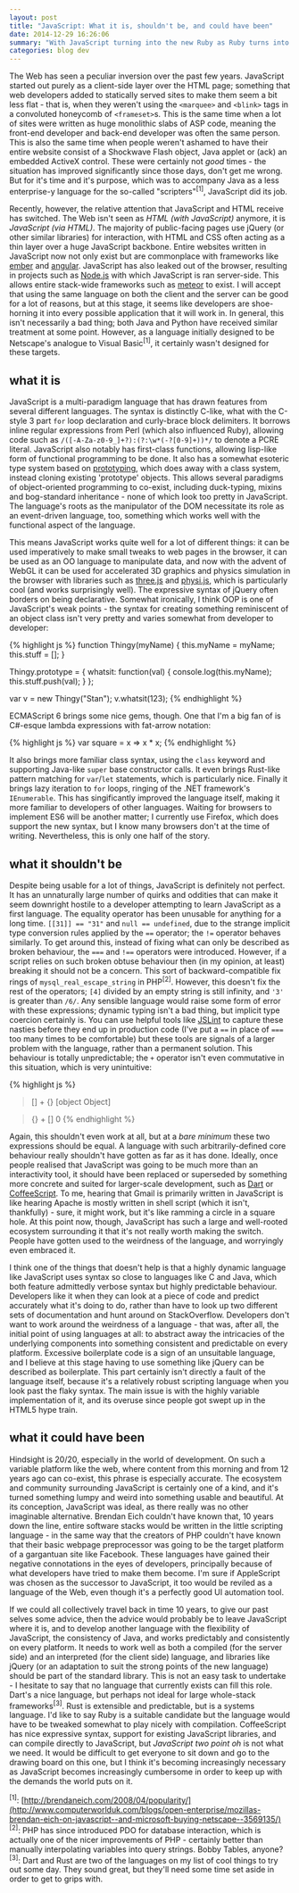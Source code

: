 ```yaml
---
layout: post
title: "JavaScript: What it is, shouldn't be, and could have been"
date: 2014-12-29 16:26:06
summary: "With JavaScript turning into the new Ruby as Ruby turns into the new Python I thought I'd give my piece as the Ghost of JavaScript Past, Present and Future."
categories: blog dev
---
```

The Web has seen a peculiar inversion over the past few years. JavaScript started out purely as a client-side layer over the HTML page; something that web developers added to statically served sites to make them seem a bit less flat - that is, when they weren't using the `<marquee>` and `<blink>` tags in a convoluted honeycomb of `<frameset>`s. This is the same time when a lot of sites were written as huge monolithic slabs of ASP code, meaning the front-end developer and back-end developer was often the same person. This is also the same time when people weren't ashamed to have their entire website consist of a Shockwave Flash object, Java applet or (ack) an embedded ActiveX control. These were certainly not *good* times - the situation has improved significantly since those days, don't get me wrong. But for it's time and it's purpose, which was to accompany Java as a less enterprise-y language for the so-called "scripters"<sup>[1]</sup>, JavaScript did its job.

Recently, however, the relative attention that JavaScript and HTML receive has switched. The Web isn't seen as *HTML (with JavaScript)* anymore, it is *JavaScript (via HTML)*. The majority of public-facing pages use jQuery (or other similar libraries) for interaction, with HTML and CSS often acting as a thin layer over a huge JavaScript backbone. Entire websites written in JavaScript now not only exist but are commonplace with frameworks like [ember](http://emberjs.com/) and [angular](https://angularjs.org/). JavaScript has also leaked out of the browser, resulting in projects such as [Node.js](https://www.nodejs.org/) with which JavaScript is ran server-side. This allows entire stack-wide frameworks such as [meteor](https://www.meteor.com/) to exist. I will accept that using the same language on both the client and the server can be good for a lot of reasons, but at this stage, it seems like developers are shoe-horning it into every possible application that it will work in. In general, this isn't necessarily a bad thing; both Java and Python have received similar treatment at some point. However, as a language initially designed to be Netscape's analogue to Visual Basic<sup>[1]</sup>, it certainly wasn't designed for these targets.

## what it is

JavaScript is a multi-paradigm language that has drawn features from several different languages. The syntax is distinctly C-like, what with the C-style 3 part `for` loop declaration and curly-brace block delimiters. It borrows inline regular expressions from Perl (which also influenced Ruby), allowing code such as `/([-A-Za-z0-9_]+?):(?:\w*(-?[0-9]+))*/` to denote a PCRE literal. JavaScript also notably has first-class functions, allowing lisp-like form of functional programming to be done. It also has a somewhat esoteric type system based on [prototyping](http://en.wikipedia.org/wiki/Prototype-based_programming), which does away with a class system, instead cloning existing 'prototype' objects. This allows several paradigms of object-oriented programming to co-exist, including duck-typing, mixins and bog-standard inheritance - none of which look too pretty in JavaScript. The language's roots as the manipulator of the DOM necessitate its role as an event-driven language, too, something which works well with the functional aspect of the language.

This means JavaScript works quite well for a lot of different things: it can be used imperatively to make small tweaks to web pages in the browser, it can be used as an OO language to manipulate data, and now with the advent of WebGL it can be used for accelerated 3D graphics and physics simulation in the browser with libraries such as [three.js](http://threejs.org/) and [physi.js](https://github.com/chandlerprall/Physijs), which is particularly cool (and works surprisingly well). The expressive syntax of jQuery often borders on being declarative. Somewhat ironically, I think OOP is one of JavaScript's weak points - the syntax for creating something reminiscent of an object class isn't very pretty and varies somewhat from developer to developer:

{% highlight js %}
function Thingy(myName) {
  this.myName = myName;
  this.stuff = [];
}

Thingy.prototype = {
  whatsit: function(val) {
    console.log(this.myName);
    this.stuff.push(val);
  }
};

var v = new Thingy("Stan");
v.whatsit(123);
{% endhighlight %}

ECMAScript 6 brings some nice gems, though. One that I'm a big fan of is C#-esque lambda expressions with fat-arrow notation:

{% highlight js %}
var square = x => x * x;
{% endhighlight %}

It also brings more familiar class syntax, using the `class` keyword and supporting Java-like `super` base constructor calls. It even brings Rust-like pattern matching for `var`/`let` statements, which is particularly nice. Finally it brings lazy iteration to `for` loops, ringing of the .NET framework's `IEnumerable`. This has singificantly improved the language itself, making it more familiar to developers of other languages. Waiting for browsers to implement ES6 will be another matter; I currently use Firefox, which does support the new syntax, but I know many browsers don't at the time of writing. Nevertheless, this is only one half of the story.

## what it shouldn't be

Despite being usable for a lot of things, JavaScript is definitely not perfect. It has an unnaturally large number of quirks and oddities that can make it seem downright hostile to a developer attempting to learn JavaScript as a first language. The equality operator has been unusable for anything for a long time. `[[31]] == "31"` and `null == undefined`, due to the strange implicit type conversion rules applied by the `==` operator; the `!=` operator behaves similarly. To get around this, instead of fixing what can only be described as broken behaviour, the `===` and `!==` operators were introduced. However, if a script relies on such broken obtuse behaviour then (in my opinion, at least) breaking it should not be a concern. This sort of backward-compatible fix rings of `mysql_real_escape_string` in PHP<sup>[2]</sup>. However, this doesn't fix the rest of the operators; `[4]` divided by an empty string is still infinity, and `'3'` is greater than `/6/`. Any sensible language would raise some form of error with these expressions; dynamic typing isn't a bad thing, but implicit type coercion certainly is. You can use helpful tools like [JSLint](http://www.jslint.com/) to capture these nasties before they end up in production code (I've put a `==` in place of `===` too many times to be comfortable) but these tools are signals of a larger problem with the language, rather than a permanent solution. This behaviour is totally unpredictable; the `+` operator isn't even commutative in this situation, which is very unintuitive:

{% highlight js %}
> [] + {}
[object Object]

> {} + []
0
{% endhighlight %}

Again, this shouldn't even work at all, but at a *bare minimum* these two expressions should be equal. A language with such arbitrarily-defined core behaviour really shouldn't have gotten as far as it has done. Ideally, once people realised that JavaScript was going to be much more than an interactivity tool, it should have been replaced or superseded by something more concrete and suited for larger-scale development, such as [Dart](https://www.dartlang.org/) or [CoffeeScript](https://www.dartlang.org/). To me, hearing that Gmail is primarily written in JavaScript is like hearing Apache is mostly written in shell script (which it isn't, thankfully) - sure, it might work, but it's like ramming a circle in a square hole. At this point now, though, JavaScript has such a large and well-rooted ecosystem surrounding it that it's not really worth making the switch. People have gotten used to the weirdness of the language, and worryingly even embraced it.

I think one of the things that doesn't help is that a highly dynamic language like JavaScript uses syntax so close to languages like C and Java, which both feature admittedly verbose syntax but highly predictable behaviour. Developers like it when they can look at a piece of code and predict accurately what it's doing to do, rather than have to look up two different sets of documentation and hunt around on StackOverflow. Developers don't want to work around the weirdness of a language - that was, after all, the initial point of using languages at all: to abstract away the intricacies of the underlying components into something consistent and predictable on every platform. Excessive boilerplate code is a sign of an unsuitable language, and I believe at this stage having to use something like jQuery can be described as boilerplate. This part certainly isn't directly a fault of the language itself, because it's a relatively robust scripting language when you look past the flaky syntax. The main issue is with the highly variable implementation of it, and its overuse since people got swept up in the HTML5 hype train.

## what it could have been

Hindsight is 20/20, especially in the world of development. On such a variable platform like the web, where content from this morning and from 12 years ago can co-exist, this phrase is especially accurate. The ecosystem and community surrounding JavaScript is certainly one of a kind, and it's turned something lumpy and weird into something usable and beautiful. At its conception, JavaScript was ideal, as there really was no other imaginable alternative. Brendan Eich couldn't have known that, 10 years down the line, entire software stacks would be written in the little scripting language - in the same way that the creators of PHP couldn't have known that their basic webpage preprocessor was going to be the target platform of a gargantuan site like Facebook. These languages have gained their negative connotations in the eyes of developers, principally because of what developers have tried to make them become. I'm sure if AppleScript was chosen as the successor to JavaScript, it too would be reviled as a language of the Web, even though it's a perfectly good UI automation tool.

If we could all collectively travel back in time 10 years, to give our past selves some advice, then the advice would probably be to leave JavaScript where it is, and to develop another language with the flexibility of JavaScript, the consistency of Java, and works predictably and consistently on every platform. It needs to work well as both a compiled (for the server side) and an interpreted (for the client side) language, and libraries like jQuery (or an adaptation to suit the strong points of the new language) should be part of the standard library. This is not an easy task to undertake - I hesitate to say that no language that currently exists can fill this role. Dart's a nice language, but perhaps not ideal for large whole-stack frameworks<sup>[3]</sup>. Rust is extensible and predictable, but is a systems language. I'd like to say Ruby is a suitable candidate but the language would have to be tweaked somewhat to play nicely with compilation. CoffeeScript has nice expressive syntax, support for existing JavaScript libraries, and can compile directly to JavaScript, but *JavaScript two point oh* is not what we need. It would be difficult to get everyone to sit down and go to the drawing board on this one, but I think it's becoming increasingly necessary as JavaScript becomes increasingly cumbersome in order to keep up with the demands the world puts on it.

<sup>[1]</sup>: [http://brendaneich.com/2008/04/popularity/](http://www.computerworlduk.com/blogs/open-enterprise/mozillas-brendan-eich-on-javascript--and-microsoft-buying-netscape--3569135/)  
<sup>[2]</sup>: PHP has since introduced PDO for database interaction, which is actually one of the nicer improvements of PHP - certainly better than manually interpolating variables into query strings. Bobby Tables, anyone?  
<sup>[3]</sup>: Dart and Rust are two of the languages on my list of cool things to try out some day. They sound great, but they'll need some time set aside in order to get to grips with.
